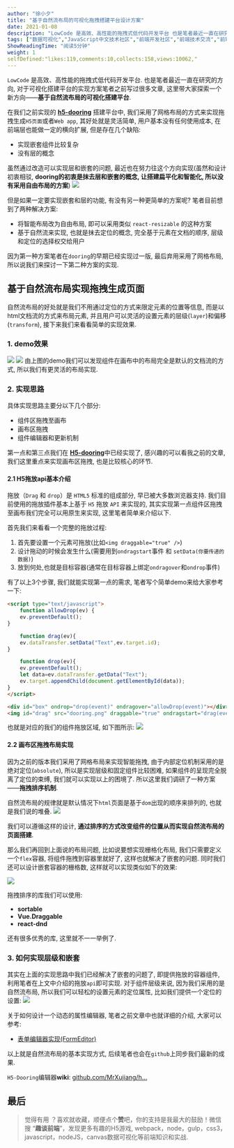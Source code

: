 ```yaml
---
author: "徐小夕"
title: "基于自然流布局的可视化拖拽搭建平台设计方案"
date: 2021-01-08
description: "LowCode 是高效、高性能的拖拽式低代码开发平台 也是笔者最近一直在研究的方向, 对于可视化搭建平台的实现方案笔者之前写过很多文章, 这里带大家探索一个新方向——基于自然流布局的可视化搭建平台 因为第一种方案笔者在dooring的早期已经实现过一版, 最后弃用采用了网格…"
tags: ["数据可视化","JavaScript中文技术社区","前端开发社区","前端技术交流","前端框架教程","JavaScript 学习资源","CSS 技巧与最佳实践","HTML5 最新动态","前端工程师职业发展","开源前端项目","前端技术趋势"]
ShowReadingTime: "阅读5分钟"
weight: 1
selfDefined:"likes:119,comments:10,collects:158,views:10062,"
---
```

`LowCode` 是高效、高性能的拖拽式低代码开发平台. 也是笔者最近一直在研究的方向, 对于可视化搭建平台的实现方案笔者之前写过很多文章, 这里带大家探索一个新方向——**基于自然流布局的可视化搭建平台**.

在我们之前实现的 [**h5-dooring**](https://link.juejin.cn?target=https%3A%2F%2Fgithub.com%2FMrXujiang%2Fh5-Dooring "https://github.com/MrXujiang/h5-Dooring") 搭建平台中, 我们采用了网格布局的方式来实现拖拽生成`H5页面`或者`Web app`, 其好处就是灵活简单, 用户基本没有任何使用成本, 在前端层也能做一定的横向扩展, 但是存在几个缺陷:

*   实现嵌套组件比较复杂
*   没有层的概念

虽然通过改造可以实现层和嵌套的问题, 最近也在努力往这个方向实现(虽然和设计初衷相驳, **dooring的初衷是抹去层和嵌套的概念, 让搭建扁平化和智能化, 所以没有采用自由布局的方案**) ![](/images/jueJin/8a09569d38e846f.png)

但是如果一定要实现嵌套和层的功能, 有没有另一种更简单的方案呢? 笔者目前想到了两种解决方案:

*   将智能布局改为自由布局, 即可以采用类似 `react-resizable` 的这种方案
*   基于自然流来实现, 也就是抹去定位的概念, 完全基于元素在文档的顺序, 层级和定位的选择权交给用户

因为第一种方案笔者在`dooring`的早期已经实现过一版, 最后弃用采用了网格布局, 所以说我们来探讨一下第二种方案的实现.

基于自然流布局实现拖拽生成页面
---------------

自然流布局的好处就是我们不用通过定位的方式来限定元素的位置等信息, 而是以html文档流的方式来布局元素, 并且用户可以灵活的设置元素的层级(`layer`)和偏移(`transform`), 接下来我们来看看简单的实现效果.

### 1\. demo效果

![](/images/jueJin/5ddd81ea71df46a.png) ![](/images/jueJin/13b695ebc1e14fc.png) 由上图的demo我们可以发现组件在画布中的布局完全是默认的文档流的方式, 所以我们有更灵活的布局实现.

### 2\. 实现思路

具体实现思路主要分以下几个部分:

*   组件区拖拽至画布
*   画布区拖拽
*   组件编辑器和更新机制

第一点和第三点我们在 [**H5-dooring**](https://link.juejin.cn?target=https%3A%2F%2Fgithub.com%2FMrXujiang%2Fh5-Dooring "https://github.com/MrXujiang/h5-Dooring")中已经实现了, 感兴趣的可以看我之前的文章, 我们这里重点来实现画布区拖拽, 也是比较核心的环节.

#### 2.1 H5拖放api基本介绍

拖放（`Drag` 和 `drop`）是 `HTML5` 标准的组成部分, 早已被大多数浏览器支持. 我们目前使用的拖放插件基本上基于 `H5` 拖放 `API` 来实现的, 其实实现第一点组件区拖拽至画布我们完全可以用原生来实现, 这里笔者简单来介绍以下.

首先我们来看看一个完整的拖放过程:

1.  首先要设置一个元素可拖放(比如`<img draggable="true" />`)
2.  设计拖动的时候会发生什么(需要用到`ondragstart`事件 和 `setData(你要传递的数据)`)
3.  放到何处,也就是目标容器(通常在目标容器上绑定`ondragover`和`ondrop`事件)

有了以上3个步骤, 我们就能实现第一点的需求, 笔者写个简单demo来给大家参考一下:

```html
<script type="text/javascript">
    function allowDrop(ev) {
    ev.preventDefault();
}

    function drag(ev){
    ev.dataTransfer.setData("Text",ev.target.id);
}

    function drop(ev){
    ev.preventDefault();
    let data=ev.dataTransfer.getData("Text");
    ev.target.appendChild(document.getElementById(data));
}
</script>

<div id="box" ondrop="drop(event)" ondragover="allowDrop(event)"></div>
<img id="drag" src="dooring.png" draggable="true" ondragstart="drag(event)" width="336" height="69" />
```

也就是对应的我们的组件拖放区域, 如下图所示: ![](/images/jueJin/9853b1df8db14f0.png)

#### 2.2 画布区拖拽布局实现

因为之前的版本我们采用了网格布局来实现智能拖拽, 由于内部定位机制采用的是绝对定位(`absolute`), 所以是实现层级和固定组件比较困难, 如果组件的呈现完全脱离了定位的束缚, 我们就可以实现以上的困境了. 所以这里我们调研了一种方案——**拖拽排序机制**.

自然流布局的规律就是默认情况下`html`页面是基于`dom`出现的顺序来排列的, 也就是我们说的堆叠. ![](/images/jueJin/5867c8f65c6c460.png)

我们可以遵循这样的设计, **通过排序的方式改变组件的位置从而实现自然流布局的页面搭建**.

那么我们再回到上面说的布局问题, 比如说要想实现栅格化布局, 我们只需要定义一个`flex`容器, 将组件拖拽到容器里就好了, 这样也就解决了嵌套的问题. 同时我们还可以设计嵌套容器的栅格数, 这样就可以实现类似如下的效果:

![](/images/jueJin/291485c69cc34af.png)

拖拽排序的库我们可以使用:

*   **sortable**
*   **Vue.Draggable**
*   **react-dnd**

还有很多优秀的库, 这里就不一一举例了.

### 3\. 如何实现层级和嵌套

其实在上面的实现思路中我们已经解决了嵌套的问题了, 即提供拖放的容器组件, 利用笔者在上文中介绍的拖放`api`即可实现. 对于组件层级来说, 因为我们采用的是自然流布局, 所以我们可以轻松的设置元素的定位属性, 比如我们提供一个定位的设置: ![](/images/jueJin/08bc4befa55740f.png)

关于如何设计一个动态的属性编辑器, 笔者之前文章中也就详细的介绍, 大家可以参考:

*   [表单编辑器实现(FormEditor)](https://link.juejin.cn?target=https%3A%2F%2Fgithub.com%2FMrXujiang%2Fh5-Dooring%2Fwiki%2FForm-Editor\(%25E5%258A%25A8%25E6%2580%2581%25E8%25A1%25A8%25E5%258D%2595%25E8%25AE%25BE%25E8%25AE%25A1%25E5%2599%25A8\) "https://github.com/MrXujiang/h5-Dooring/wiki/Form-Editor(%E5%8A%A8%E6%80%81%E8%A1%A8%E5%8D%95%E8%AE%BE%E8%AE%A1%E5%99%A8)")

以上就是自然流布局的基本实现方式, 后续笔者也会在`github`上同步我们最新的成果.

`H5-Dooring`编辑器**wiki**: [github.com/MrXujiang/h…](https://link.juejin.cn?target=https%3A%2F%2Fgithub.com%2FMrXujiang%2Fh5-Dooring%2Fwiki "https://github.com/MrXujiang/h5-Dooring/wiki")

最后
--

> 觉得有用 ？喜欢就收藏，顺便点个**赞**吧，你的支持是我最大的鼓励！微信搜 “**趣谈前端**”，发现更多有趣的H5游戏, webpack，node，gulp，css3，javascript，nodeJS，canvas数据可视化等前端知识和实战.
